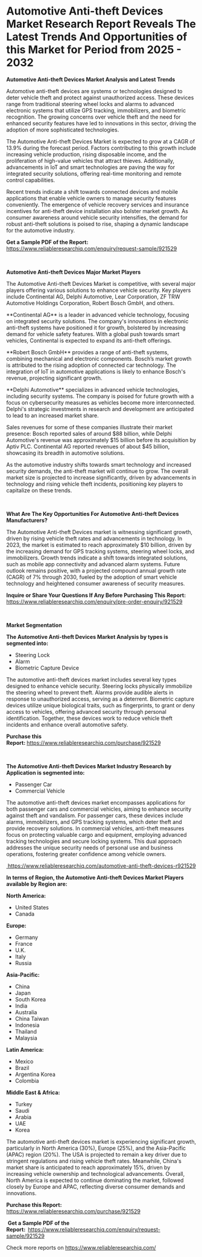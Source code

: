 <p><h1>Automotive Anti-theft Devices Market Research Report Reveals The Latest Trends And Opportunities of this Market for Period from 2025 - 2032</h1></p><p><strong>Automotive Anti-theft Devices Market Analysis and Latest Trends</strong></p>
<p><p>Automotive anti-theft devices are systems or technologies designed to deter vehicle theft and protect against unauthorized access. These devices range from traditional steering wheel locks and alarms to advanced electronic systems that utilize GPS tracking, immobilizers, and biometric recognition. The growing concerns over vehicle theft and the need for enhanced security features have led to innovations in this sector, driving the adoption of more sophisticated technologies.</p><p>The Automotive Anti-theft Devices Market is expected to grow at a CAGR of 13.9% during the forecast period. Factors contributing to this growth include increasing vehicle production, rising disposable income, and the proliferation of high-value vehicles that attract thieves. Additionally, advancements in IoT and smart technologies are paving the way for integrated security solutions, offering real-time monitoring and remote control capabilities.</p><p>Recent trends indicate a shift towards connected devices and mobile applications that enable vehicle owners to manage security features conveniently. The emergence of vehicle recovery services and insurance incentives for anti-theft device installation also bolster market growth. As consumer awareness around vehicle security intensifies, the demand for robust anti-theft solutions is poised to rise, shaping a dynamic landscape for the automotive industry.</p></p>
<p><strong>Get a Sample PDF of the Report:&nbsp;</strong> <a href="https://www.reliableresearchiq.com/enquiry/request-sample/921529?utm_campaign=2735&utm_medium=2&utm_source=Github&utm_content=ia&utm_term=30032025&utm_id=automotive-anti-theft-devices">https://www.reliableresearchiq.com/enquiry/request-sample/921529</a></p>
<p>&nbsp;</p>
<p><strong>Automotive Anti-theft Devices Major Market Players</strong></p>
<p><p>The Automotive Anti-theft Devices Market is competitive, with several major players offering various solutions to enhance vehicle security. Key players include Continental AG, Delphi Automotive, Lear Corporation, ZF TRW Automotive Holdings Corporation, Robert Bosch GmbH, and others.</p><p>**Continental AG** is a leader in advanced vehicle technology, focusing on integrated security solutions. The company's innovations in electronic anti-theft systems have positioned it for growth, bolstered by increasing demand for vehicle safety features. With a global push towards smart vehicles, Continental is expected to expand its anti-theft offerings.</p><p>**Robert Bosch GmbH** provides a range of anti-theft systems, combining mechanical and electronic components. Bosch’s market growth is attributed to the rising adoption of connected car technology. The integration of IoT in automotive applications is likely to enhance Bosch's revenue, projecting significant growth.</p><p>**Delphi Automotive** specializes in advanced vehicle technologies, including security systems. The company is poised for future growth with a focus on cybersecurity measures as vehicles become more interconnected. Delphi's strategic investments in research and development are anticipated to lead to an increased market share.</p><p>Sales revenues for some of these companies illustrate their market presence: Bosch reported sales of around $88 billion, while Delphi Automotive's revenue was approximately $15 billion before its acquisition by Aptiv PLC. Continental AG reported revenues of about $45 billion, showcasing its breadth in automotive solutions.</p><p>As the automotive industry shifts towards smart technology and increased security demands, the anti-theft market will continue to grow. The overall market size is projected to increase significantly, driven by advancements in technology and rising vehicle theft incidents, positioning key players to capitalize on these trends.</p></p>
<p>&nbsp;</p>
<p><strong>What Are The Key Opportunities For Automotive Anti-theft Devices Manufacturers?</strong></p>
<p><p>The Automotive Anti-theft Devices market is witnessing significant growth, driven by rising vehicle theft rates and advancements in technology. In 2023, the market is estimated to reach approximately $10 billion, driven by the increasing demand for GPS tracking systems, steering wheel locks, and immobilizers. Growth trends indicate a shift towards integrated solutions, such as mobile app connectivity and advanced alarm systems. Future outlook remains positive, with a projected compound annual growth rate (CAGR) of 7% through 2030, fueled by the adoption of smart vehicle technology and heightened consumer awareness of security measures.</p></p>
<p><strong>Inquire or Share Your Questions If Any Before Purchasing This Report:</strong> <a href="https://www.reliableresearchiq.com/enquiry/pre-order-enquiry/921529?utm_campaign=2735&utm_medium=2&utm_source=Github&utm_content=ia&utm_term=30032025&utm_id=automotive-anti-theft-devices">https://www.reliableresearchiq.com/enquiry/pre-order-enquiry/921529</a></p>
<p>&nbsp;</p>
<p><strong>Market Segmentation</strong></p>
<p><strong>The Automotive Anti-theft Devices Market Analysis by types is segmented into:</strong></p>
<p><ul><li>Steering Lock</li><li>Alarm</li><li>Biometric Capture Device</li></ul></p>
<p><p>The automotive anti-theft devices market includes several key types designed to enhance vehicle security. Steering locks physically immobilize the steering wheel to prevent theft. Alarms provide audible alerts in response to unauthorized access, serving as a deterrent. Biometric capture devices utilize unique biological traits, such as fingerprints, to grant or deny access to vehicles, offering advanced security through personal identification. Together, these devices work to reduce vehicle theft incidents and enhance overall automotive safety.</p></p>
<p><strong>Purchase this Report:&nbsp;</strong><a href="https://www.reliableresearchiq.com/purchase/921529?utm_campaign=2735&utm_medium=2&utm_source=Github&utm_content=ia&utm_term=30032025&utm_id=automotive-anti-theft-devices">https://www.reliableresearchiq.com/purchase/921529</a></p>
<p>&nbsp;</p>
<p><strong>The Automotive Anti-theft Devices Market Industry Research by Application is segmented into:</strong></p>
<p><ul><li>Passenger Car</li><li>Commercial Vehicle</li></ul></p>
<p><p>The automotive anti-theft devices market encompasses applications for both passenger cars and commercial vehicles, aiming to enhance security against theft and vandalism. For passenger cars, these devices include alarms, immobilizers, and GPS tracking systems, which deter theft and provide recovery solutions. In commercial vehicles, anti-theft measures focus on protecting valuable cargo and equipment, employing advanced tracking technologies and secure locking systems. This dual approach addresses the unique security needs of personal use and business operations, fostering greater confidence among vehicle owners.</p></p>
<p><a href="https://www.reliableresearchiq.com/automotive-anti-theft-devices-r921529?utm_campaign=2735&utm_medium=2&utm_source=Github&utm_content=ia&utm_term=30032025&utm_id=automotive-anti-theft-devices">&nbsp;https://www.reliableresearchiq.com/automotive-anti-theft-devices-r921529</a></p>
<p><strong>In terms of Region, the Automotive Anti-theft Devices Market Players available by Region are:</strong></p>
<p>
    <p> <strong> North America: </strong>
        <ul>
            <li>United States</li>
            <li>Canada</li>
        </ul>
        </p> 
    <p> <strong> Europe: </strong>
        <ul>
            <li>Germany</li>
            <li>France</li>
            <li>U.K.</li>
            <li>Italy</li>
            <li>Russia</li>
        </ul>
        </p> 
    <p> <strong> Asia-Pacific: </strong>
        <ul>
            <li>China</li>
            <li>Japan</li>
            <li>South Korea</li>
            <li>India</li>
            <li>Australia</li>
            <li>China Taiwan</li>
            <li>Indonesia</li>
            <li>Thailand</li>
            <li>Malaysia</li>
        </ul>
        </p> 
    <p> <strong> Latin America: </strong>
        <ul>
            <li>Mexico</li>
            <li>Brazil</li>
            <li>Argentina Korea</li>
            <li>Colombia</li>
        </ul>
        </p> 
    <p> <strong> Middle East & Africa: </strong>
        <ul>
            <li>Turkey</li>
            <li>Saudi</li>
            <li>Arabia</li>
            <li>UAE</li>
            <li>Korea</li>
        </ul>
    </p>
    </p>
<p><p>The automotive anti-theft devices market is experiencing significant growth, particularly in North America (30%), Europe (25%), and the Asia-Pacific (APAC) region (20%). The USA is projected to remain a key driver due to stringent regulations and rising vehicle theft rates. Meanwhile, China's market share is anticipated to reach approximately 15%, driven by increasing vehicle ownership and technological advancements. Overall, North America is expected to continue dominating the market, followed closely by Europe and APAC, reflecting diverse consumer demands and innovations.</p></p>
<p><strong>Purchase this Report: </strong><a href="https://www.reliableresearchiq.com/purchase/921529?utm_campaign=2735&utm_medium=2&utm_source=Github&utm_content=ia&utm_term=30032025&utm_id=automotive-anti-theft-devices">https://www.reliableresearchiq.com/purchase/921529</a></p>
<p>&nbsp;<strong>Get a Sample PDF of the Report:&nbsp;&nbsp;</strong><a href="https://www.reliableresearchiq.com/enquiry/request-sample/921529?utm_campaign=2735&utm_medium=2&utm_source=Github&utm_content=ia&utm_term=30032025&utm_id=automotive-anti-theft-devices">https://www.reliableresearchiq.com/enquiry/request-sample/921529</a></p>
<p><strong></strong></p>
<p>Check more reports on <a href="https://www.reliableresearchiq.com/?utm_campaign=2735&utm_medium=2&utm_source=Github&utm_content=ia&utm_term=30032025&utm_id=automotive-anti-theft-devices">https://www.reliableresearchiq.com/</a></p>